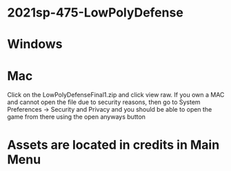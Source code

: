 # 2021sp-475-LowPolyDefense


# Windows 

# Mac
Click on the LowPolyDefenseFinal1.zip and click view raw. 
If you own a MAC and cannot open the file due to security reasons, then go to System Preferences -> Security and Privacy and you should be able to open the game from there using the open anyways button

# Assets are located in credits in Main Menu
